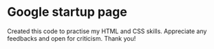 # Google startup page
 
Created this code to practise my HTML and CSS skills. 
Appreciate any feedbacks and open for criticism.
Thank you!